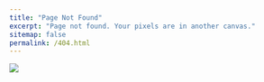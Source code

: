 ```yaml
---
title: "Page Not Found"
excerpt: "Page not found. Your pixels are in another canvas."
sitemap: false
permalink: /404.html
---
```


![](https://studio-jt.co.kr/wp-content/uploads/2015/10/jtlife-03-img-04.jpg)
